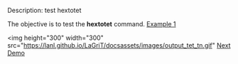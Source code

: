 Description: test hextotet

The objective is to test the **hextotet** command.
[Example 1](description_hextet.md)


<img height="300" width="300" src="https://lanl.github.io/LaGriT/docsassets/images/output_tet_tn.gif"
[Next Demo](main_pset1.md)
